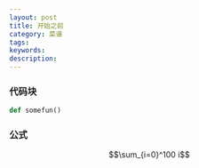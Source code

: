 ```yaml
---
layout: post
title: 开始之前
category: 菜谱
tags: 
keywords: 
description: 
---
```


### 代码块
```python
def somefun()
```

### 公式

$$\sum_{i=0}^100 i$$

